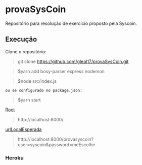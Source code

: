# provaSysCoin

<p align="justify"> Repositório para resolução de exercício proposto pela Syscoin.</p>


## Execução

Clone o repositório:
> git clone https://github.com/gleal17/provaSysCoin.git

> $yarn add bosy-parser express nodemon

> $node src/index.js 

    ou se configurado no package.json:

> $yarn start

[Root](http://localhost:8000/)

>http://localhost:8000/

[urlLocalEsperada](http://localhost:8000/provasyscoin?user=syscoin&password=meEscolhe)

>http://localhost:8000/provasyscoin?user=syscoin&password=meEscolhe

### Heroku

